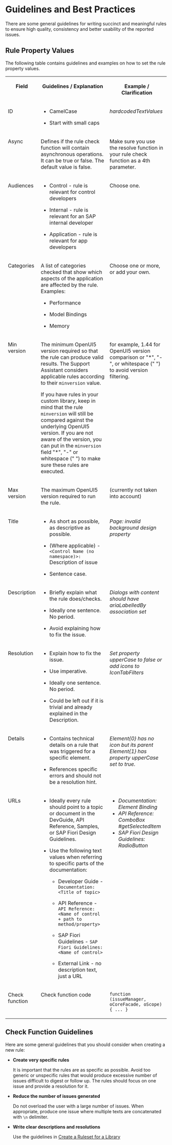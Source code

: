 <!-- loioeaeea19a991d46f29e6d8d8827317d0e -->

# Guidelines and Best Practices

There are some general guidelines for writing succinct and meaningful rules to ensure high quality, consistency and better usability of the reported issues.



<a name="loioeaeea19a991d46f29e6d8d8827317d0e__section_sws_qkx_d1b"/>

## Rule Property Values

The following table contains guidelines and examples on how to set the rule property values.


<table>
<tr>
<th valign="top">

Field

</th>
<th valign="top">

Guidelines / Explanation

</th>
<th valign="top">

Example / Clarification

</th>
</tr>
<tr>
<td valign="top">

ID

</td>
<td valign="top">

-   CamelCase

-   Start with small caps




</td>
<td valign="top">

*hardcodedTextValues*

</td>
</tr>
<tr>
<td valign="top">

Async

</td>
<td valign="top">

Defines if the rule check function will contain asynchronous operations. It can be true or false. The default value is false.

</td>
<td valign="top">

Make sure you use the resolve function in your rule check function as a 4th parameter.

</td>
</tr>
<tr>
<td valign="top">

Audiences

</td>
<td valign="top">

-   Control - rule is relevant for control developers

-   Internal - rule is relevant for an SAP internal developer

-   Application - rule is relevant for app developers




</td>
<td valign="top">

Choose one.

</td>
</tr>
<tr>
<td valign="top">

Categories

</td>
<td valign="top">

A list of categories checked that show which aspects of the application are affected by the rule. Examples:

-   Performance

-   Model Bindings

-   Memory




</td>
<td valign="top">

Choose one or more, or add your own.

</td>
</tr>
<tr>
<td valign="top">

Min version

</td>
<td valign="top">

The minimum OpenUI5 version required so that the rule can produce valid results. The Support Assistant considers applicable rules according to their `minversion` value.

If you have rules in your custom library, keep in mind that the rule `minversion` will still be compared against the underlying OpenUI5 version. If you are not aware of the version, you can put in the `minversion` field "\*", "-" or whitespace \(" "\) to make sure these rules are executed.

</td>
<td valign="top">

for example, 1.44 for OpenUI5 version comparison or "\*", "-", or whitespace \(" "\) to avoid version filtering.

</td>
</tr>
<tr>
<td valign="top">

Max version

</td>
<td valign="top">

The maximum OpenUI5 version required to run the rule.

</td>
<td valign="top">

\(currently not taken into account\)

</td>
</tr>
<tr>
<td valign="top">

Title

</td>
<td valign="top">

-   As short as possible, as descriptive as possible.

-   \(Where applicable\) - `<Control Name (no namespace)>:` Description of issue

-   Sentence case.




</td>
<td valign="top">

*Page: invalid background design property*

</td>
</tr>
<tr>
<td valign="top">

Description

</td>
<td valign="top">

-   Briefly explain what the rule does/checks.

-   Ideally one sentence. No period.

-   Avoid explaining how to fix the issue.




</td>
<td valign="top">

*Dialogs with content should have ariaLabelledBy association set*

</td>
</tr>
<tr>
<td valign="top">

Resolution

</td>
<td valign="top">

-   Explain how to fix the issue.

-   Use imperative.

-   Ideally one sentence. No period.

-   Could be left out if it is trivial and already explained in the Description.




</td>
<td valign="top">

*Set property upperCase to false or add icons to IconTabFilters*

</td>
</tr>
<tr>
<td valign="top">

Details

</td>
<td valign="top">

-   Contains technical details on a rule that was triggered for a specific element.

-   References specific errors and should not be a resolution hint.




</td>
<td valign="top">

*Element\{0\} has no icon but its parent Element\{1\} has property upperCase set to true.*

</td>
</tr>
<tr>
<td valign="top">

URLs

</td>
<td valign="top">

-   Ideally every rule should point to a topic or document in the DevGuide, API Reference, Samples, or SAP Fiori Design Guidelines.

-   Use the following text values when referring to specific parts of the documentation:

    -   Developer Guide - `Documentation: <Title of topic>`

    -   API Reference - `API Reference: <Name of control + path to method/property>`

    -   SAP Fiori Guidelines - `SAP Fiori Guidelines: <Name of control>`

    -   External Link - no description text, just a URL





</td>
<td valign="top">

-   *Documentation: Element Binding*
-   *API Reference: ComboBox \#getSelectedItem*
-   *SAP Fiori Design Guidelines: RadioButton*



</td>
</tr>
<tr>
<td valign="top">

Check function

</td>
<td valign="top">

Check function code

</td>
<td valign="top">

`function (issueManager, oCoreFacade, oScope) { ... }` 

</td>
</tr>
</table>



<a name="loioeaeea19a991d46f29e6d8d8827317d0e__section_qpw_fn5_tz"/>

## Check Function Guidelines

Here are some general guidelines that you should consider when creating a new rule:

-   **Create very specific rules**

    It is important that the rules are as specific as possible. Avoid too generic or unspecific rules that would produce excessive number of issues difficult to digest or follow up. The rules should focus on one issue and provide a resolution for it.

-   **Reduce the number of issues generated**

    Do not overload the user with a large number of issues. When appropriate, produce one issue where multiple texts are concatenated with `\n` delimiter.

-   **Write clear descriptions and resolutions**

    Use the guidelines in [Create a Ruleset for a Library](create-a-ruleset-for-a-library-b5a5135.md)


